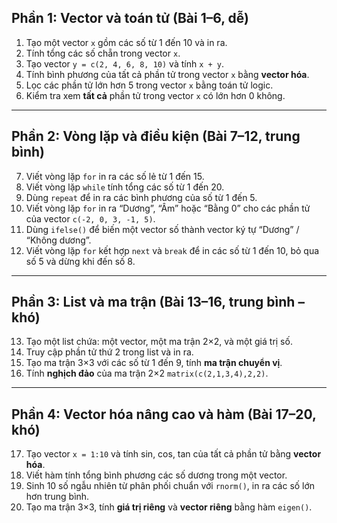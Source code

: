 ## **Phần 1: Vector và toán tử (Bài 1–6, dễ)**

1. Tạo một vector `x` gồm các số từ 1 đến 10 và in ra.
2. Tính tổng các số chẵn trong vector `x`.
3. Tạo vector `y = c(2, 4, 6, 8, 10)` và tính `x + y`.
4. Tính bình phương của tất cả phần tử trong vector `x` bằng **vector hóa**.
5. Lọc các phần tử lớn hơn 5 trong vector `x` bằng toán tử logic.
6. Kiểm tra xem **tất cả** phần tử trong vector `x` có lớn hơn 0 không.

---

## **Phần 2: Vòng lặp và điều kiện (Bài 7–12, trung bình)**

7. Viết vòng lặp `for` in ra các số lẻ từ 1 đến 15.
8. Viết vòng lặp `while` tính tổng các số từ 1 đến 20.
9. Dùng `repeat` để in ra các bình phương của số từ 1 đến 5.
10. Viết vòng lặp `for` in ra “Dương”, “Âm” hoặc “Bằng 0” cho các phần tử của vector `c(-2, 0, 3, -1, 5)`.
11. Dùng `ifelse()` để biến một vector số thành vector ký tự “Dương” / “Không dương”.
12. Viết vòng lặp `for` kết hợp `next` và `break` để in các số từ 1 đến 10, bỏ qua số 5 và dừng khi đến số 8.

---

## **Phần 3: List và ma trận (Bài 13–16, trung bình – khó)**

13. Tạo một list chứa: một vector, một ma trận 2×2, và một giá trị số.
14. Truy cập phần tử thứ 2 trong list và in ra.
15. Tạo ma trận 3×3 với các số từ 1 đến 9, tính **ma trận chuyển vị**.
16. Tính **nghịch đảo** của ma trận 2×2 `matrix(c(2,1,3,4),2,2)`.

---

## **Phần 4: Vector hóa nâng cao và hàm (Bài 17–20, khó)**

17. Tạo vector `x = 1:10` và tính sin, cos, tan của tất cả phần tử bằng **vector hóa**.
18. Viết hàm tính tổng bình phương các số dương trong một vector.
19. Sinh 10 số ngẫu nhiên từ phân phối chuẩn với `rnorm()`, in ra các số lớn hơn trung bình.
20. Tạo ma trận 3×3, tính **giá trị riêng** và **vector riêng** bằng hàm `eigen()`.